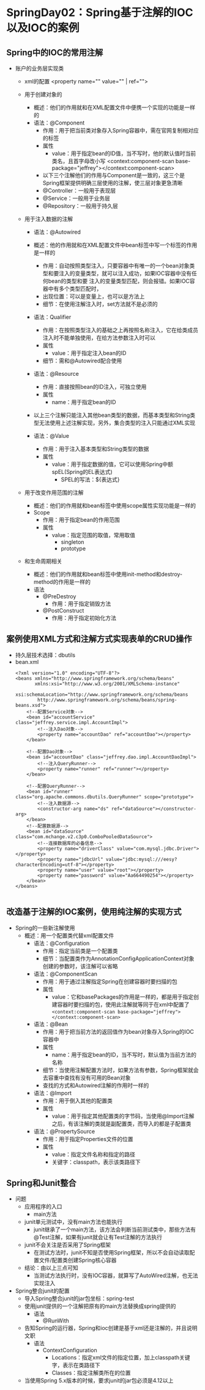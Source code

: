 # SpringDay02：Spring基于注解的IOC以及IOC的案例

## Spring中的IOC的常用注解
- 账户的业务层实现类
    - xml的配置
        <bean id="accountService" class="service.impl.AccountServiceImpl" scope="" init-method="" destroy-method="">
            <property name="" value="" | ref=""></property>
        </bean>
 
    - 用于创建对象的   
        - 概述：他们的作用就和在XML配置文件中便携一个<bean></bean>实现的功能是一样的
        - 语法：@Component
            - 作用：用于把当前类对象存入Spring容器中，需在官网复制相对应的标签
            - 属性
                - value：用于指定bean的ID值，当不写时，他的默认值时当前类名，且首字母改小写
                    <!--告知spring在创建容器时要扫描的包，配置所需要的标签不是在beans的约束中，而是一个名称为
                    context名称空间和约束中-->
                    <context:component-scan base-package="jeffrey"></context:component-scan>
                    </beans>
            - 以下三个注解他们的作用与Component是一致的，这三个是Spring框架提供明确三层使用的注解，使三层对象更急清晰
            - @Controller：一般用于表现层
            - @Service：一般用于业务层
            - @Repository：一般用于持久层
                
    - 用于注入数据的注解
        - 语法：@Autowired
        - 概述：他的作用就和在XML配置文件中bean标签中写一个<property></property>标签的作用是一样的
            - 作用：自动按照类型注入，只要容器中有唯一的一个bean对象类型和要注入的变量类型，就可以注入成功，如果IOC容器中没有任何bean的类型和要
            注入的变量类型匹配，则会报错。如果IOC容器中有多个类型匹配时，
            - 出现位置：可以是变量上，也可以是方法上
            - 细节：在使用注解注入时，set方法就不是必须的
        - 语法：Qualifier
            - 作用：在按照类型注入的基础之上再按照名称注入，它在给类成员注入时不能单独使用，在给方法参数注入时可以
            - 属性
                - value：用于指定注入bean的ID
            - 细节：需和@Autowired配合使用
        - 语法：@Resource
            - 作用：直接按照bean的ID注入，可独立使用
            - 属性
                - name：用于指定bean的ID
        - 以上三个注解只能注入其他bean类型的数据，而基本类型和String类型无法使用上述注解实现，另外，集合类型的注入只能通过XML实现
        
        - 语法：@Value
            - 作用：用于注入基本类型和String类型的数据
            - 属性
                - value：用于指定数据的值，它可以使用Spring中额spEL(Spring的EL表达式)
                    - SPEL的写法：${表达式}  
    - 用于改变作用范围的注解
        - 概述：他们的作用就和bean标签中使用scope属性实现功能是一样的
        - Scope
            - 作用：用于指定bean的作用范围
            - 属性
                - value：指定范围的取值，常用取值
                    - singleton
                    - prototype
    - 和生命周期相关
        - 概述：他们的作用就和bean标签中使用init-method和destroy-method的作用是一样的
        - 语法
            - @PreDestroy
                - 作用：用于指定销毁方法
            - @PostConstruct
                - 作用：用于指定初始化方法
        
## 案例使用XML方式和注解方式实现表单的CRUD操作
- 持久层技术选择：dbutils
- bean.xml
    ```text
    <?xml version="1.0" encoding="UTF-8"?>
    <beans xmlns="http://www.springframework.org/schema/beans"
           xmlns:xsi="http://www.w3.org/2001/XMLSchema-instance"
           xsi:schemaLocation="http://www.springframework.org/schema/beans
            http://www.springframework.org/schema/beans/spring-beans.xsd">
        <!--配置Service对象-->
        <bean id="accountService" class="jeffrey.service.impl.AccountImpl">
            <!--注入Dao对象-->
            <property name="accountDao" ref="accountDao"></property>
        </bean>
    
        <!--配置Dao对象-->
        <bean id="accountDao" class="jeffrey.dao.impl.AccountDaoImpl">
            <!--注入QueryRunner-->
            <property name="runner" ref="runner"></property>
        </bean>
    
        <!--配置QueryRunner-->
        <bean id="runner" class="org.apache.commons.dbutils.QueryRunner" scope="prototype">
            <!--注入数据源-->
            <constructor-arg name="ds" ref="dataSource"></constructor-arg>
        </bean>
        <!--配置数据源-->
        <bean id="dataSource" class="com.mchange.v2.c3p0.ComboPooledDataSource">
            <!--连接数据库的必备信息-->
            <property name="driverClass" value="com.mysql.jdbc.Driver"></property>
            <property name="jdbcUrl" value="jdbc:mysql:///eesy?characterEncoding=utf-8"></property>
            <property name="user" value="root"></property>
            <property name="password" value="Aa664490254"></property>
        </bean>
    </beans>
```
```

## 改造基于注解的IOC案例，使用纯注解的实现方式
- Spring的一些新注解使用
    - 概述：用一个配置类代替xml配置文件
        - 语法：@Configuration
             - 作用：指定当前类是一个配置类
             - 细节：当配置类作为AnnotationConfigApplicationContext对象创建的参数时，该注解可以省略
        - 语法：@ComponentScan
             - 作用：用于通过注解指定Spring在创建容器时要扫描的包
             - 属性
                 - value：它和basePackages的作用是一样的，都是用于指定创建容器时要扫描的包，使用此注解就等同于在xml中配置了
                 ```<context:component-scan base-package="jeffrey"></context:component-scan>```
        - 语法：@Bean
             - 作用：用于把当前方法的返回值作为bean对象存入Spring的IOC容器中
             - 属性
                 - name：用于指定bean的ID，当不写时，默认值为当前方法的名称
             - 细节：当使用注解配置方法时，如果方法有参数，Spring框架就会去容重中查找有没有可用的Bean对象
             - 查找的方式和Autowired注解的作用时一样的
        - 语法：@Import
            - 作用：用于倒入其他的配置类
            - 属性
                - value：用于指定其他配置类的字节码，当使用@Import注解之后，有该注解的类就是副配置类，而导入的都是子配置类
        - 语法：@PropertySource
            - 作用：用于指定Properties文件的位置
            - 属性
                - value：指定文件名称和指定的路径
                - 关键字：classpath，表示该类路径下



## Spring和Junit整合
- 问题
    - 应用程序的入口
        - main方法
    - junit单元测试中，没有main方法也能执行
        - junit继承了一个main方法，该方法会判断当前测试类中，那些方法有@Test注解，如果有junit就会让有Test注解的方法执行
    - junit不会关注是否采用了Spring框架
        - 在测试方法时，junit不知是否使用Spring框架，所以不会自动读取配置文件/配置类创建Spring核心容器
    - 结论：由以上三点可知
        - 当测试方法执行时，没有IOC容器，就算写了AutoWired注解，也无法实现注入
- Spring整合junit的配置
    - 导入Spring整合junit的jar包坐标：spring-test
    - 使用junit提供的一个注解把原有的main方法替换成spring提供的
        - 语法
            - @RunWith
    - 告知Spring的运行器，Spring和ioc创建是基于xml还是注解的，并且说明文职
        - 语法
            - ContextConfiguration
                - Locations：指定xml文件的指定位置，加上classpath关键字，表示在类路径下
                - Classes：指定注解类所在的位置
    - 当使用Spring 5.x版本的时候，要求junit的jar包必须是4.12以上
    
